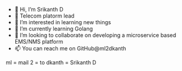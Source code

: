 - 👋 Hi, I’m Srikanth D
- 👋 Telecom platorm lead
- 👀 I’m interested in learning new things
- 🌱 I’m currently learning Golang
- 💞️ I’m looking to collaborate on developing a microservice based EMS/NMS platform
- 📫 You can reach me on GitHub@ml2dkanth

ml = mail
2 = to
dkanth = Srikanth D 

<!---
ml2dkanth/ml2dkanth is a ✨ special ✨ repository because its `README.md` (this file) appears on your GitHub profile.
You can click the Preview link to take a look at your changes.
--->
